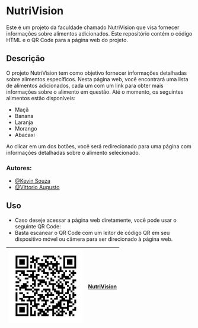 # NutriVision

Este é um projeto da faculdade chamado NutriVision que visa fornecer informações sobre alimentos adicionados. Este repositório contém o código HTML e o QR Code para a página web do projeto.

## Descrição

O projeto NutriVision tem como objetivo fornecer informações detalhadas sobre alimentos específicos. Nesta página web, você encontrará uma lista de alimentos adicionados, cada um com um link para obter mais informações sobre o alimento em questão. Até o momento, os seguintes alimentos estão disponíveis:

- Maçã
- Banana
- Laranja
- Morango
- Abacaxi

Ao clicar em um dos botões, você será redirecionado para uma página com informações detalhadas sobre o alimento selecionado.


### Autores:

- [@Kevin Souza](https://github.com/MrKevin284)
- [@Vittorio Augusto](https://github.com/vittorioaugusto)


## Uso

- Caso deseje acessar a página web diretamente, você pode usar o seguinte QR Code:
- Basta escanear o QR Code com um leitor de código QR em seu dispositivo móvel ou câmera para ser direcionado à página web.

[![NutriVision](image/qr_code.jpg)](https://vittorioaugusto.github.io/NutriVision_prototipo/) | [NutriVision](https://vittorioaugusto.github.io/NutriVision_prototipo/)
| --- | --- |





